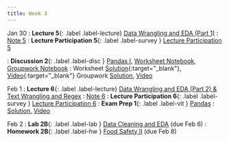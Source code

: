 ```yaml
---
title: Week 3
---
```


Jan 30
: **Lecture 5**{: .label .label-lecture} [Data Wrangling and EDA (Part 1)](lecture/lec05)
    : [Note 5](https://ds100.org/course-notes/eda/eda.html)
: **Lecture Participation 5**{: .label .label-survey } [Lecture Participation 5](https://app.sli.do/event/g4ZLgtRr6tdEW9EBYEVuw2/embed/polls/6f605f91-05e5-446b-820f-31735240176e)

: **Discussion 2**{: .label .label-disc } [Pandas I](https://drive.google.com/file/d/1goQA_imeCr8dOZ4VgfU_pbnbxHabYYwR/view), [Worksheet Notebook](https://data100.datahub.berkeley.edu/hub/user-redirect/git-pull?repo=https%3A%2F%2Fgithub.com%2FDS-100%2Fsp24-student&urlpath=lab%2Ftree%2Fsp24-student%2Fdisc%2Fdisc02%2Fdisc02_pandas_I%2Fdisc02-worksheet-blank.ipynb&branch=main), [Groupwork Notebook](https://data100.datahub.berkeley.edu/hub/user-redirect/git-pull?repo=https%3A%2F%2Fgithub.com%2FDS-100%2Fsp24-student&urlpath=lab%2Ftree%2Fsp24-student%2Fdisc%2Fdisc02%2Fdisc02_pandas_I%2Fdisc02_groupwork_blank.ipynb&branch=main)
    : Worksheet [Solution](https://drive.google.com/file/d/1WhbAk08gtDcD5OG_Wuj0MqPuGPgNAb6I/view?usp=sharing){:target="_blank"}, [Video](https://youtu.be/dtA2MDPZmB0){:target="_blank"} Groupwork [Solution](https://drive.google.com/file/d/1mmP4KV-X-KGRs8FFcYpoZy_iMGOJtS7L/view?usp=sharing), [Video](https://youtu.be/xH5Ad_tQQ4w)

Feb 1
: **Lecture 6**{: .label .label-lecture} [Data Wrangling and EDA (Part 2) & Text Wrangling and Regex](lecture/lec06)
    : [Note 6](https://ds100.org/course-notes/regex/regex.html)
: **Lecture Participation 6**{: .label .label-survey } [Lecture Participation 6](https://app.sli.do/event/uvg9BVWK1BES99GzXk6uPZ/embed/polls/7c30037b-213a-4a3c-b652-3d683c893352)
: **Exam Prep 1**{: .label .label-vit } [Pandas](https://drive.google.com/file/d/1zvNyfBcksKIRpuLG1aoyCW3PIAYSaW3v/view?usp=sharing)
    : [Solution](https://drive.google.com/file/d/1Bj_tu3TnI9aCg1SjHsKENw6ACxx4Gthm/view?usp=sharing), [Video](https://youtu.be/RXnpP7rkTUE)


Feb 2
: **Lab 2B**{: .label .label-lab } [Data Cleaning and EDA](https://data100.datahub.berkeley.edu/hub/user-redirect/git-pull?repo=https%3A%2F%2Fgithub.com%2FDS-100%2Fsp24-student&urlpath=lab%2Ftree%2Fsp24-student%2Flab%2Flab02B%2Flab02B.ipynb&branch=main) (due Feb 6)
: **Homework 2B**{: .label .label-hw } [Food Safety II](https://data100.datahub.berkeley.edu/hub/user-redirect/git-pull?repo=https%3A%2F%2Fgithub.com%2FDS-100%2Fsp24-student&urlpath=lab%2Ftree%2Fsp24-student%2Fhw%2Fhw02B%2Fhw02B.ipynb&branch=main) (due Feb 8)
